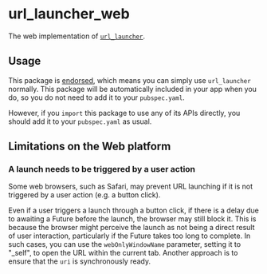 # url\_launcher\_web

The web implementation of [`url_launcher`][1].

## Usage

This package is [endorsed][2], which means you can simply use `url_launcher`
normally. This package will be automatically included in your app when you do,
so you do not need to add it to your `pubspec.yaml`.

However, if you `import` this package to use any of its APIs directly, you
should add it to your `pubspec.yaml` as usual.

[1]: https://pub.dev/packages/url_launcher
[2]: https://flutter.dev/docs/development/packages-and-plugins/developing-packages#endorsed-federated-plugin

## Limitations on the Web platform

### A launch needs to be triggered by a user action

Some web browsers, such as Safari, may prevent URL launching if it is not
triggered by a user action (e.g. a button click).

Even if a user triggers a launch through a button click, if there is a delay due
to awaiting a Future before the launch, the browser may still block it. This is
because the browser might perceive the launch as not being a direct result of
user interaction, particularly if the Future takes too long to complete. In such
cases, you can use the `webOnlyWindowName` parameter, setting it to "_self", to
open the URL within the current tab. Another approach is to ensure that the
`uri` is synchronously ready.